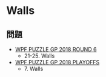 # Walls

## 問題
- [WPF PUZZLE GP 2018 ROUND 6](../questions/wpfpgp2018_6.md)
	- 21-25. Walls
- [WPF PUZZLE GP 2018 PLAYOFFS](../questions/wpfpgp2018_po.md)
	- 7\. Walls
